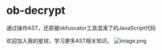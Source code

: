 # ob-decrypt
通过操作AST，还原被obfuscator工具混淆了的JavaScript代码

欢迎加入我的星球，学习更多AST相关知识。
![image.png](https://github.com/Tsaiboss/ob-decrypt/blob/master/AST%E5%85%A5%E9%97%A8%E4%B8%8E%E5%AE%9E%E6%88%98.png)

